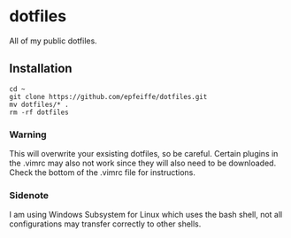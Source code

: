 # dotfiles
All of my public dotfiles.

Installation
------------
```
cd ~
git clone https://github.com/epfeiffe/dotfiles.git
mv dotfiles/* .
rm -rf dotfiles
```

### Warning
This will overwrite your exsisting dotfiles, so be careful. Certain plugins in the .vimrc may also not work since they will also need to be downloaded. Check the bottom of the .vimrc file for instructions. 
### Sidenote
I am using Windows Subsystem for Linux which uses the bash shell, not all configurations may transfer correctly to other shells.
